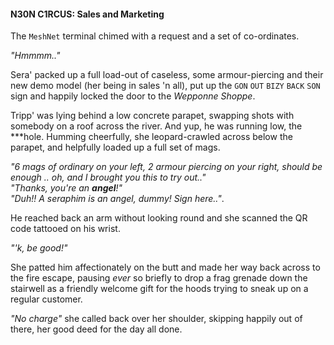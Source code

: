 #### N30N C1RCUS: Sales and Marketing

The `MeshNet` terminal chimed with a request and a set of co-ordinates. 

_"Hmmmm.."_

Sera' packed up a full load-out of caseless, some armour-piercing and their new demo model (her being in sales 'n all), put up the
`GON` `OUT` `BIZY` `BACK` `SON` sign and happily locked the door to the _Wepponne Shoppe_. 

Tripp' was lying behind a low concrete parapet, swapping shots with somebody on a roof across the river. And yup, he was running low, the \*\*\*hole. Humming cheerfully, she leopard-crawled across below the parapet, and helpfully loaded up a full set of mags.

_"6 mags of ordinary on your left, 2 armour piercing on your right, should be enough .. oh, and I brought you this to try out.."_  
_"Thanks, you're an **angel**!"_  
_"Duh!! A seraphim is an angel, dummy! Sign here.."_. 

He reached back an arm without looking round and she scanned the QR code tattooed on his wrist.

_"'k, be good!"_

She patted him affectionately on the butt and made her way back across to the fire escape, pausing _ever_ so briefly to drop a frag grenade down the stairwell as a friendly welcome gift for the hoods trying to sneak up on a regular customer.

_"No charge"_ she called back over her shoulder, skipping happily out of there, her good deed for the day all done.

